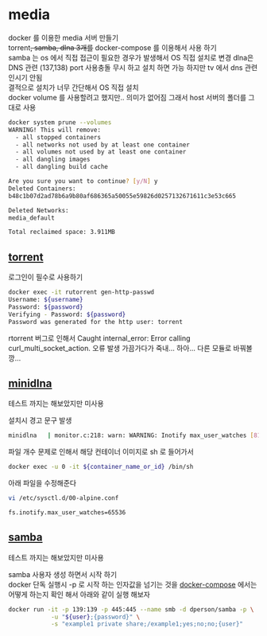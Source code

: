 # media

docker 를 이용한 media 서버 만들기  
torrent~~, samba, dlna 3개를~~ docker-compose 를 이용해서 사용 하기  
samba 는 os 에서 직접 접근이 필요한 경우가 발생해서 OS 직접 설치로 변경
dlna은 DNS 관련 (137,138) port 사용충돌 무시 하고 설치 하면 가능 하지만 tv 에서 dns 관련 인시기 안됨  
결적으로 설치가 너무 간단해서 OS 직접 설치  
docker volume 를 사용할려고 했지만.. 의미가 없어짐 그래서 host 서버의 폴더를 그대로 사용

```bash
docker system prune --volumes
WARNING! This will remove:
  - all stopped containers
  - all networks not used by at least one container
  - all volumes not used by at least one container
  - all dangling images
  - all dangling build cache

Are you sure you want to continue? [y/N] y
Deleted Containers:
b48c1b07d2ad78b6a9b80af686365a50055e59826d0257132671611c3e53c665

Deleted Networks:
media_default

Total reclaimed space: 3.911MB
```

## [torrent](https://github.com/mondediefr/docker-rutorrent)

로그인이 필수로 사용하기

```bash
docker exec -it rutorrent gen-http-passwd
Username: ${username}
Password: ${password}
Verifying - Password: ${password}
Password was generated for the http user: torrent
```
rtorrent 버그로 인해서 Caught internal_error: Error calling curl_multi_socket_action. 오류 발생
가끔가다가 죽내... 하아... 다른 모듈로 바꿔볼깡...


## [minidlna](https://github.com/vladgh/docker_base_images/tree/master/minidlna)

테스트 까지는 해보았지만 미사용  

설치시 경고 문구 발생 

```bash
minidlna   | monitor.c:218: warn: WARNING: Inotify max_user_watches [8192] is low or close to the number of used watches [3] and I do not have permission to increase this limit.  Please do so manually by writing a higher value into /proc/sys/fs/inotify/max_user_watches.
```

파일 개수 문제로 인해서 해당 컨테이너 이미지로 sh 로 들어가서

```bash
docker exec -u 0 -it ${container_name_or_id} /bin/sh
```

아래 파일을 수정해준다

```bash
vi /etc/sysctl.d/00-alpine.conf

fs.inotify.max_user_watches=65536
```

## [samba](https://github.com/dperson/samba)

테스트 까지는 해보았지만 미사용  

samba 사용자 생성 하면서 시작 하기  
docker 단독 실행시 -p 로 시작 하는 인자값을 넘기는 것을 
[docker-compose](https://github.com/dperson/samba/wiki/Using-Docker-Compose) 에서는 어떻게 하는지 확인 해서 아래와 같이 실행 해보자

```bash
docker run -it -p 139:139 -p 445:445 --name smb -d dperson/samba -p \
            -u "${user};{password}" \
            -s "example1 private share;/example1;yes;no;no;{user}"
```
